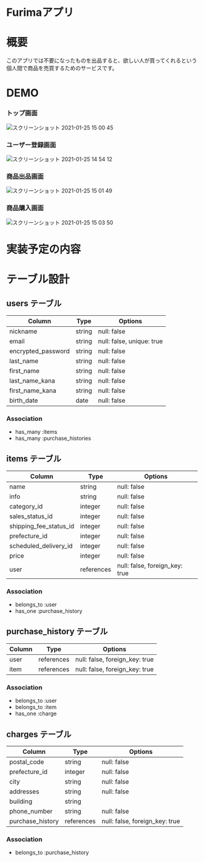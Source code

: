 # Furimaアプリ

# 概要

このアプリでは不要になったものを出品すると、欲しい人が買ってくれるという個人間で商品を売買するためのサービスです。

# DEMO

### トップ画面

![スクリーンショット 2021-01-25 15 00 45](https://user-images.githubusercontent.com/68420090/105667740-38699300-5f1f-11eb-9c1e-8c394e71c712.png)

### ユーザー登録画面

![スクリーンショット 2021-01-25 14 54 12](https://user-images.githubusercontent.com/68420090/105667685-1a9c2e00-5f1f-11eb-92b3-902e1e27d972.png)

### 商品出品画面

![スクリーンショット 2021-01-25 15 01 49](https://user-images.githubusercontent.com/68420090/105667777-491a0900-5f1f-11eb-8c40-9c8ed40df551.png)

### 商品購入画面

![スクリーンショット 2021-01-25 15 03 50](https://user-images.githubusercontent.com/68420090/105667802-57682500-5f1f-11eb-8e46-1c522c305033.png)

# 実装予定の内容

# テーブル設計

## users テーブル

| Column             | Type    | Options                   |
| ------------------ | ------- | ------------------------- |
| nickname           | string  | null: false               |
| email              | string  | null: false, unique: true |
| encrypted_password | string  | null: false               |
| last_name          | string  | null: false               |
| first_name         | string  | null: false               |
| last_name_kana     | string  | null: false               |
| first_name_kana    | string  | null: false               |
| birth_date         | date    | null: false               |

### Association

- has_many :items
- has_many :purchase_histories

## items テーブル

| Column                 | Type       | Options                        |
| ---------------------- | ---------- | ------------------------------ |
| name                   | string     | null: false                    |
| info                   | string     | null: false                    |
| category_id            | integer    | null: false                    |
| sales_status_id        | integer    | null: false                    |
| shipping_fee_status_id | integer    | null: false                    |
| prefecture_id          | integer    | null: false                    |
| scheduled_delivery_id  | integer    | null: false                    |
| price                  | integer    | null: false                    |
| user                   | references | null: false, foreign_key: true |

### Association

- belongs_to :user
- has_one :purchase_history

## purchase_history テーブル

| Column  | Type       | Options                        |
| ------- | ---------- | ------------------------------ |
| user    | references | null: false, foreign_key: true |
| item    | references | null: false, foreign_key: true |

### Association

- belongs_to :user
- belongs_to :item
- has_one :charge

## charges テーブル

| Column           | Type       | Options                        |
| ---------------- | ---------- | ------------------------------ |
| postal_code      | string     | null: false                    |
| prefecture_id    | integer    | null: false                    |
| city             | string     | null: false                    |
| addresses        | string     | null: false                    |
| building         | string     |                                |
| phone_number     | string     | null: false                    |
| purchase_history | references | null: false, foreign_key: true |

### Association

- belongs_to :purchase_history